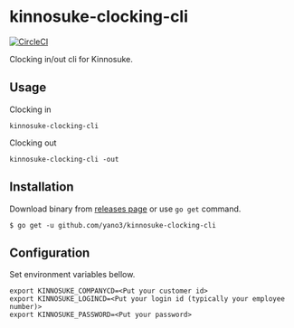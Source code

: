 # kinnosuke-clocking-cli

[![CircleCI](https://circleci.com/gh/yano3/kinnosuke-clocking-cli.svg?style=shield)](https://circleci.com/gh/yano3/kinnosuke-clocking-cli)

Clocking in/out cli for Kinnosuke.

## Usage

Clocking in

```
kinnosuke-clocking-cli
```

Clocking out

```
kinnosuke-clocking-cli -out
```

## Installation

Download binary from [releases page](https://github.com/yano3/kinnosuke-clocking-cli/releases) or use `go get` command.

```console
$ go get -u github.com/yano3/kinnosuke-clocking-cli
```

## Configuration

Set environment variables bellow.

```
export KINNOSUKE_COMPANYCD=<Put your customer id>
export KINNOSUKE_LOGINCD=<Put your login id (typically your employee number)>
export KINNOSUKE_PASSWORD=<Put your password>
```
